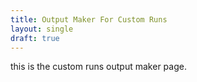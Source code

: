 ```yaml
---
title: Output Maker For Custom Runs
layout: single
draft: true 
---
```


this is the custom runs output maker page. 

